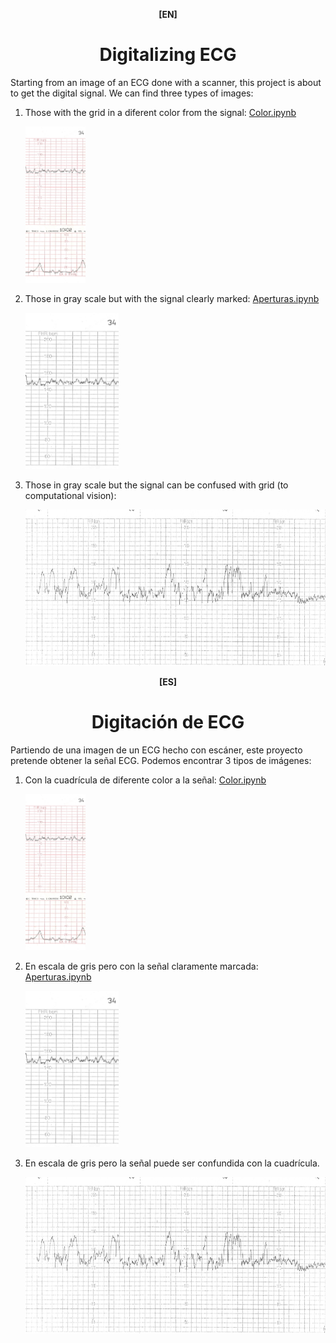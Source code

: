 <p align=center><b>[EN]</b></p>
<h1 align=center>Digitalizing ECG</h1> 
Starting from an image of an ECG done with a scanner, this project is about to get the digital signal.
We can find three types of images:
<ol>
<li> <p>Those with the grid in a diferent color from the signal:  <a href='https://github.com/davidgherr/Digitalizing-ECG/blob/main/Color.ipynb'>Color.ipynb</a></p>
      
   
   <p>
   <picture>
   <img alt="Color" src="https://raw.githubusercontent.com/davidgherr/Digitalizing-ECG/main/assets/ecg.jpeg"
      height="250px">
   </picture></p></li>
   
<li> Those in gray scale but with the signal clearly marked: <a href='https://github.com/davidgherr/Digitalizing-ECG/blob/main/Aperturas.ipynb'>Aperturas.ipynb</a>
   <p>
   <picture>
   <img alt="Color" src="https://raw.githubusercontent.com/davidgherr/Digitalizing-ECG/main/assets/D1.jpg"
      height="250px">
   </picture></p></li>
<li> Those in gray scale but the signal can be confused with grid (to computational vision):
   <p>
   <picture>
   <img alt="Color" src="https://raw.githubusercontent.com/davidgherr/Digitalizing-ECG/main/assets/final_1.jpeg"
      height="250px">
   </picture></p></li>
</ol>

<p align=center><b>[ES]</b></p>
<h1 align=center>Digitación de ECG</h1> 
Partiendo de una imagen de un ECG hecho con escáner, este proyecto pretende obtener la señal ECG. 
Podemos encontrar 3 tipos de imágenes:
<ol>
<li> Con la cuadrícula de diferente color a la señal: <a href='https://github.com/davidgherr/Digitalizing-ECG/blob/main/Color.ipynb'>Color.ipynb</a>
   <p>
   <picture>
   <img alt="Color" src="https://raw.githubusercontent.com/davidgherr/Digitalizing-ECG/main/assets/ecg.jpeg"
      height="250px">
   </picture></p></li>
   
<li> En escala de gris pero con la señal claramente marcada: <a href='https://github.com/davidgherr/Digitalizing-ECG/blob/main/Aperturas.ipynb'>Aperturas.ipynb</a>
   <p>
   <picture>
   <img alt="Color" src="https://raw.githubusercontent.com/davidgherr/Digitalizing-ECG/main/assets/D1.jpg"
      height="250px">
   </picture></p></li>
<li> En escala de gris pero la señal puede ser confundida con la cuadrícula.
   <p>
   <picture>
   <img alt="Color" src="https://raw.githubusercontent.com/davidgherr/Digitalizing-ECG/main/assets/final_1.jpeg"
      height="250px">
   </picture></p></li>
</ol>

